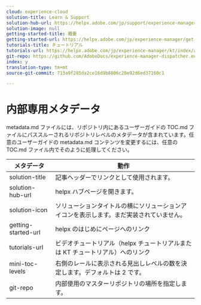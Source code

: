 ```yaml
---
cloud: experience-cloud
solution-title: Learn & Support
solution-hub-url: https://helpx.adobe.com/jp/support/experience-manager/6-4.html
solution-image: null
getting-started-title: 概要
getting-started-url: https://helpx.adobe.com/jp/experience-manager/get-started.html
tutorials-title: チュートリアル
tutorials-url: https://helpx.adobe.com/jp/experience-manager/kt/index/aem-6-4-videos.html
git-repo: https://github.com/AdobeDocs/experience-manager-dispatcher.en
index: y
translation-type: tm+mt
source-git-commit: 713a9f285da2ce16d9b8806c20e92d6ed37160c1

---
```



# 内部専用メタデータ

metadata.md ファイルには、リポジトリ内にあるユーザーガイドの TOC.md ファイルにパススルーされるリポジトリレベルのメタデータが含まれています。任意のユーザーガイドの metadata.md コンテンツを変更するには、任意の TOC.md ファイル内でそのように処理してください。

| メタデータ | 動作 |
|--- |--- |
| solution-title | 記事ヘッダーでリンクとして使用されます。 |
| solution-hub-url | helpx ハブページを開きます。 |
| solution-icon | ソリューションタイトルの横にソリューションアイコンを表示します。まだ実装されていません。 |
| getting-started-url | helpx のはじめにページへのリンク |
| tutorials-url | ビデオチュートリアル（helpx チュートリアルまたは KT チュートリアル）へのリンク |
| mini-toc-levels | 右側のレールに表示される見出しレベルの数を決定します。デフォルトは 2 です。 |
| git-repo | 内部使用のマスターリポジトリの場所を指定します。 |
